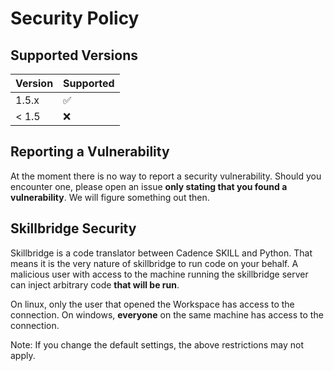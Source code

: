 # Security Policy

## Supported Versions


| Version | Supported          |
| ------- | ------------------ |
| 1.5.x   | :white_check_mark: |
| < 1.5   | :x:                |

## Reporting a Vulnerability

At the moment there is no way to report a security vulnerability. Should you encounter one, please open an issue **only stating that you found a vulnerability**. We will figure something out then.

## Skillbridge Security

Skillbridge is a code translator between Cadence SKILL and Python. That means it is the very nature of skillbridge to run code on your behalf.
A malicious user with access to the machine running the skillbridge server can inject arbitrary code **that will be run**.

On linux, only the user that opened the Workspace has access to the connection. On windows, **everyone** on the same machine has access to the connection.

Note: If you change the default settings, the above restrictions may not apply.
